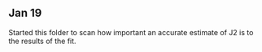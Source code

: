 ## Jan 19

Started this folder to scan how important an accurate estimate of J2 is to the results of the fit.